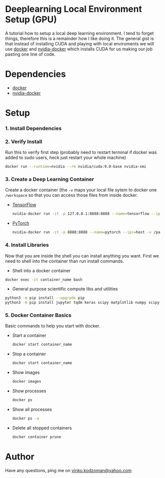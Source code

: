 # Deeplearning Local Environment Setup (GPU)

A tutorial how to setup a local deep learning environment. I tend to forget things, therefore this is a remainder how I like doing it. The general gist is that instead of installing CUDA and playing with local enviroments we will use [docker](https://www.docker.com/) and [nvidia-docker](https://github.com/NVIDIA/nvidia-docker) which installs CUDA for us making our job pasting one line of code.

# Dependencies

* [docker](https://docs.docker.com/install/)
* [nvidia-docker](https://github.com/NVIDIA/nvidia-docker)

# Setup

### 1. Install Dependencies
### 2. Verify Install

Run this to verify first step (probably need to restart terminal if docker was added to sudo users, heck just restart your whole machine) 
  ```bash
  docker run --runtime=nvidia --rm nvidia/cuda:9.0-base nvidia-smi
  ```

### 3. Create a Deep Learning Container
Create a docker container (the `-v` maps your local file sytem to docker one `/workspace` so that you can access those files from inside docker.

  * [TensorFlow](https://www.tensorflow.org/)
     ```bash 
    nvidia-docker run -it -p 127.0.0.1:8888:8888 --name=tensorflow --ipc=host -v /path_to_your_project_dir:/workspace gcr.io/tensorflow/tensorflow:latest-gpu-py3
    ```
    
  * [PyTorch](https://pytorch.org/)
    ```bash
    nvidia-docker run -it -p 8888:8888 --name=pytorch --ipc=host -v /path_to_your_project_dir:/workspace pytorch/pytorch:latest
    ```

  
### 4. Install Libraries
Now that you are inside the shell you can install anything you want. First we need to shell into the container than run install commands.
  * Shell into a docker container
  ```bash
  docker exec -it container_name bash
  ```

  * General purpose scientific compute libs and utilities
  ```bash
  python3 -m pip install --upgrade pip
  python3 -m pip install jupyter tqdm keras scipy matplotlib numpy scipy nltk sklearn lightgbm kaggle h5py
  ```
  
### 5. Docker Container Basics
Basic commands to help you start with docker.

  * Start a container
    ```bash
    docker start container_name
    ```
  
  * Stop a container
     ```bash
     docker start container_name
     ```
  
  * Show images
    ```bash
    docker images
    ```
  
  * Show processes
    ```bash
    docker ps
    ```
  
  * Show all processes
    ```bash
    docker ps -a
    ```
  
  * Delete all stopped containers
    ```bash
    docker container prune
    ```
 
# Author

Have any questions, ping me on vinko.kodzoman@yahoo.com
